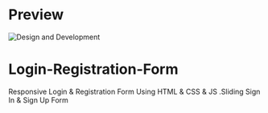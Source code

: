 # Preview
![Design and Development](https://github.com/Richardbarbosasilva/Configswitches/tree/main/Previews/Screenshot_1.png)

# Login-Registration-Form
Responsive Login &amp; Registration Form Using HTML &amp; CSS &amp; JS .Sliding Sign In &amp; Sign Up Form
